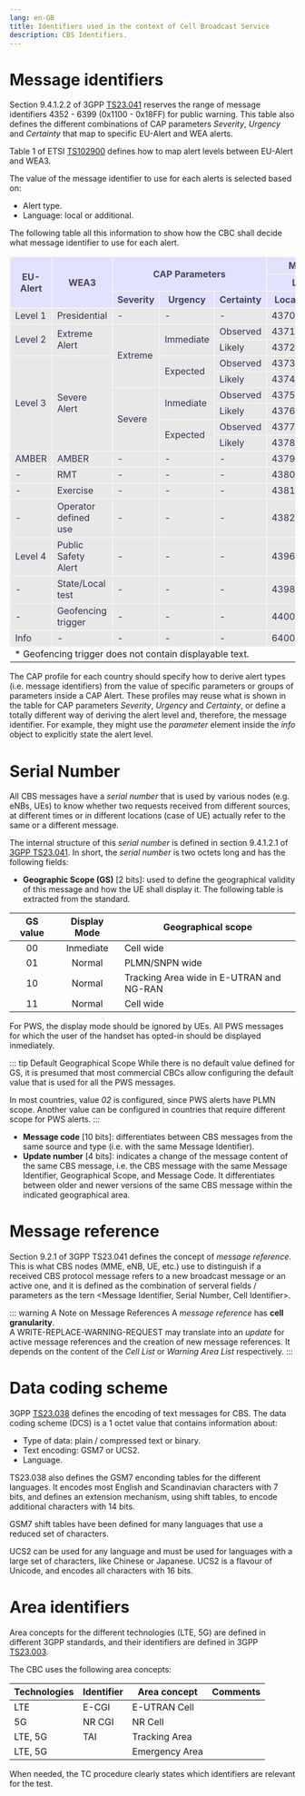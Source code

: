 ```yaml
---
lang: en-GB
title: Identifiers used in the context of Cell Broadcast Service 
description: CBS Identifiers.
---
```


# Message identifiers

Section 9.4.1.2.2 of 3GPP [TS23.041](/standards.md) reserves the range of
message identifiers 4352 - 6399 (0x1100 - 0x18FF) for public warning. This 
table also defines the different combinations of CAP parameters *Severity*, 
*Urgency* and *Certainty* that map to specific EU-Alert and WEA alerts.

Table 1 of ETSI [TS102900](/standards.md) defines how to map alert levels 
between EU-Alert and WEA3.

The value of the message identifier to use for each alerts is selected based 
on: 
  
* Alert type.
* Language: local or additional.

The following table all this information to show how the CBC shall decide 
what message identifier to use for each alert.

<table>
    <tr style="background-color: #e2e2ff; color:#454560">
        <th rowspan=3 style="border: 2px solid #f2f2f2">EU-Alert</th>
        <th rowspan=3 style="border: 2px solid #f2f2f2">WEA3</th>
        <th colspan=3 rowspan=2 style="border: 2px solid #f2f2f2">CAP Parameters</th>
        <th colspan=2 style="border: 2px solid #f2f2f2">Message Id</th>
    </tr>
    <tr style="background-color: #e2e2ff; color:#454560">
        <th colspan=2 style="border: 2px solid #f2f2f2">Language</th>
    </tr>
    <tr style="background-color: #e2e2ff; color:#454560">
        <th style="border: 2px solid #f2f2f2">Severity</th>
        <th style="border: 2px solid #f2f2f2">Urgency</th>
        <th style="border: 2px solid #f2f2f2">Certainty</th>
        <th style="border: 2px solid #f2f2f2">Local</th>
        <th style="border: 2px solid #f2f2f2">Additional</th>
    </tr>
    <tr style="background-color: #e8e8e8; color:#303050">
        <td style="border: 2px solid #f2f2f2">Level 1</td>
        <td style="border: 2px solid #f2f2f2">Presidential</td>
        <td style="border: 2px solid #f2f2f2">-</td>
        <td style="border: 2px solid #f2f2f2">-</td>
        <td style="border: 2px solid #f2f2f2">-</td>
        <td style="border: 2px solid #f2f2f2">4370</td>
        <td style="border: 2px solid #f2f2f2">4383</td>
    </tr>
    <tr style="background-color: #e8e8e8; color:#303050">
        <td rowspan=2 style="border: 2px solid #f2f2f2">Level 2</td>
        <td rowspan=2 style="border: 2px solid #f2f2f2">Extreme Alert</td>
        <td rowspan=4 style="border: 2px solid #f2f2f2">Extreme</td>
        <td rowspan=2 style="border: 2px solid #f2f2f2">Immediate</td>
        <td style="border: 2px solid #f2f2f2">Observed</td>
        <td style="border: 2px solid #f2f2f2">4371</td>
        <td style="border: 2px solid #f2f2f2">4384</td>
    </tr>
    <tr style="background-color: #e8e8e8; color:#303050">
        <td style="border: 2px solid #f2f2f2">Likely</td>
        <td style="border: 2px solid #f2f2f2">4372</td>
        <td style="border: 2px solid #f2f2f2">4385</td>
    </tr>
    <tr style="background-color: #e8e8e8; color:#303050">
        <td rowspan=6 style="border: 2px solid #f2f2f2">Level 3</td>
        <td rowspan=6 style="border: 2px solid #f2f2f2">Severe Alert</td>
        <td rowspan=2 style="border: 2px solid #f2f2f2">Expected</td>
        <td style="border: 2px solid #f2f2f2">Observed</td>
        <td style="border: 2px solid #f2f2f2">4373</td>
        <td style="border: 2px solid #f2f2f2">4386</td>
    </tr>
    <tr style="background-color: #e8e8e8; color:#303050">
        <td style="border: 2px solid #f2f2f2">Likely</td>
        <td style="border: 2px solid #f2f2f2">4374</td>
        <td style="border: 2px solid #f2f2f2">4387</td>
    </tr>
    <tr style="background-color: #e8e8e8; color:#303050">
        <td rowspan=4 style="border: 2px solid #f2f2f2">Severe</td>
        <td rowspan=2 style="border: 2px solid #f2f2f2">Inmediate</td>
        <td style="border: 2px solid #f2f2f2">Observed</td>
        <td style="border: 2px solid #f2f2f2">4375</td>
        <td style="border: 2px solid #f2f2f2">4388</td>
    </tr>
    <tr style="background-color: #e8e8e8; color:#303050">
        <td style="border: 2px solid #f2f2f2">Likely</td>
        <td style="border: 2px solid #f2f2f2">4376</td>
        <td style="border: 2px solid #f2f2f2">4389</td>
    </tr>
    <tr style="background-color: #e8e8e8; color:#303050">
        <td rowspan=2 style="border: 2px solid #f2f2f2">Expected</td>
        <td style="border: 2px solid #f2f2f2">Observed</td>
        <td style="border: 2px solid #f2f2f2">4377</td>
        <td style="border: 2px solid #f2f2f2">4390</td>
    </tr>
    <tr style="background-color: #e8e8e8; color:#303050">
        <td style="border: 2px solid #f2f2f2">Likely</td>
        <td style="border: 2px solid #f2f2f2">4378</td>
        <td style="border: 2px solid #f2f2f2">4391</td>
    </tr>
    <tr style="background-color: #e8e8e8; color:#303050">
        <td style="border: 2px solid #f2f2f2">AMBER</td>
        <td style="border: 2px solid #f2f2f2">AMBER</td>
        <td style="border: 2px solid #f2f2f2">-</td>
        <td style="border: 2px solid #f2f2f2">-</td>
        <td style="border: 2px solid #f2f2f2">-</td>
        <td style="border: 2px solid #f2f2f2">4379</td>
        <td style="border: 2px solid #f2f2f2">4392</td>
    </tr>
    <tr style="background-color: #e8e8e8; color:#303050">
        <td style="border: 2px solid #f2f2f2">-</td>
        <td style="border: 2px solid #f2f2f2">RMT</td>
        <td style="border: 2px solid #f2f2f2">-</td>
        <td style="border: 2px solid #f2f2f2">-</td>
        <td style="border: 2px solid #f2f2f2">-</td>
        <td style="border: 2px solid #f2f2f2">4380</td>
        <td style="border: 2px solid #f2f2f2">4393</td>
    </tr>
    <tr style="background-color: #e8e8e8; color:#303050">
        <td style="border: 2px solid #f2f2f2">-</td>
        <td style="border: 2px solid #f2f2f2">Exercise</td>
        <td style="border: 2px solid #f2f2f2">-</td>
        <td style="border: 2px solid #f2f2f2">-</td>
        <td style="border: 2px solid #f2f2f2">-</td>
        <td style="border: 2px solid #f2f2f2">4381</td>
        <td style="border: 2px solid #f2f2f2">4394</td>
    </tr>
    <tr style="background-color: #e8e8e8; color:#303050">
        <td style="border: 2px solid #f2f2f2">-</td>
        <td style="border: 2px solid #f2f2f2">Operator defined use</td>
        <td style="border: 2px solid #f2f2f2">-</td>
        <td style="border: 2px solid #f2f2f2">-</td>
        <td style="border: 2px solid #f2f2f2">-</td>
        <td style="border: 2px solid #f2f2f2">4382</td>
        <td style="border: 2px solid #f2f2f2">4395</td>
    </tr>
    <tr style="background-color: #e8e8e8; color:#303050">
        <td style="border: 2px solid #f2f2f2">Level 4</td>
        <td style="border: 2px solid #f2f2f2">Public Safety Alert</td>
        <td style="border: 2px solid #f2f2f2">-</td>
        <td style="border: 2px solid #f2f2f2">-</td>
        <td style="border: 2px solid #f2f2f2">-</td>
        <td style="border: 2px solid #f2f2f2">4396</td>
        <td style="border: 2px solid #f2f2f2">4397</td>
    </tr>
    <tr style="background-color: #e8e8e8; color:#303050">
        <td style="border: 2px solid #f2f2f2">-</td>
        <td style="border: 2px solid #f2f2f2">State/Local test</td>
        <td style="border: 2px solid #f2f2f2">-</td>
        <td style="border: 2px solid #f2f2f2">-</td>
        <td style="border: 2px solid #f2f2f2">-</td>
        <td style="border: 2px solid #f2f2f2">4398</td>
        <td style="border: 2px solid #f2f2f2">4399</td>
    </tr>
    <tr style="background-color: #e8e8e8; color:#303050">
        <td style="border: 2px solid #f2f2f2">-</td>
        <td style="border: 2px solid #f2f2f2">Geofencing trigger</td>
        <td style="border: 2px solid #f2f2f2">-</td>
        <td style="border: 2px solid #f2f2f2">-</td>
        <td style="border: 2px solid #f2f2f2">-</td>
        <td style="border: 2px solid #f2f2f2">4400*</td>
        <td style="border: 2px solid #f2f2f2">-</td>
    </tr>
    <tr style="background-color: #e8e8e8; color:#303050">
        <td style="border: 2px solid #f2f2f2">Info</td>
        <td style="border: 2px solid #f2f2f2">-</td>
        <td style="border: 2px solid #f2f2f2">-</td>
        <td style="border: 2px solid #f2f2f2">-</td>
        <td style="border: 2px solid #f2f2f2">-</td>
        <td style="border: 2px solid #f2f2f2">6400</td>
        <td style="border: 2px solid #f2f2f2">-</td>
    </tr>
    <tr>
        <td colspan=7>* Geofencing trigger does not contain displayable text.</td>
    </tr>
</table>

The CAP profile for each country should specify how to derive alert types (i.e. 
message identifiers) from the value of specific parameters or groups of
parameters inside a CAP Alert. These profiles may reuse what is shown in 
the table for CAP parameters *Severity*, *Urgency* and *Certainty*, or define
a totally different way of deriving the alert level and, therefore, the 
message identifier. For example, they might use the *parameter* element inside
the *info* object to explicitly state the alert level.

# Serial Number

All CBS messages have a *serial number* that is used by various nodes (e.g. eNBs,
UEs) to know whether two requests received from different sources, at different 
times or in different locations (case of UE) actually refer to the same or a 
different message. 

The internal structure of this *serial number* is defined in section 9.4.1.2.1
of [3GPP TS23.041](https://portal.3gpp.org/desktopmodules/Specifications/SpecificationDetails.aspx?specificationId=748).
In short, the *serial number* is two octets long and has the following fields:

* **Geographic Scope (GS)** [2 bits]: used to define the geographical validity of 
  this message and how the UE shall display it. The following table is 
  extracted from the standard.

| GS value | Display Mode | Geographical scope |
| :------: | :----------: | ------------------ |
| 00       | Inmediate    | Cell wide |
| 01       | Normal       | PLMN/SNPN wide |
| 10       | Normal       | Tracking Area wide in E-UTRAN and NG-RAN |
| 11       | Normal       | Cell wide |

For PWS, the display mode should be ignored by UEs. All PWS messages for which 
the user of the handset has opted-in should be displayed inmediately.

::: tip Default Geographical Scope
While there is no default value defined for GS, it is presumed that most 
commercial CBCs allow configuring the default value that is used for all the
PWS messages.

In most countries, value *02* is configured, since PWS alerts have PLMN scope.
Another value can be configured in countries that require different scope for 
PWS alerts.
:::

* **Message code** [10 bits]: differentiates between CBS messages from the same 
  source and type (i.e. with the same Message Identifier).
* **Update number** [4 bits]: indicates a change of the message content of the 
  same CBS message, i.e. the CBS message with the same Message Identifier, 
  Geographical Scope, and Message Code. It differentiates between older and 
  newer versions of the same CBS message within the indicated geographical 
  area.

# Message reference

Section 9.2.1 of 3GPP TS23.041 defines the concept of *message reference*. This
is what CBS nodes (MME, eNB, UE, etc.) use to distinguish if a received CBS 
protocol message refers to a new broadcast message or an active one, and it is
defined as the combination of serveral fields / parameters as the tern <Message 
Identifier, Serial Number, Cell Identifier>.

::: warning A Note on Message References
A *message reference* has **cell granularity**.<br>
A WRITE-REPLACE-WARNING-REQUEST may translate into an *update* for active 
message references and the creation of new message references. It depends on 
the content of the *Cell List* or *Warning Area List* respectively. 
:::


# Data coding scheme

3GPP [TS23.038](/standards.md) defines the encoding of text messages for CBS. 
The data coding scheme (DCS) is a 1 octet value that contains information 
about:

- Type of data: plain / compressed text or binary.
- Text encoding: GSM7 or UCS2.
- Language.

TS23.038 also defines the GSM7 enconding tables for the different languages. It
encodes most English and Scandinavian characters with 7 bits, and defines an 
extension mechanism, using shift tables, to encode additional characters with 
14 bits.

GSM7 shift tables have been defined for many languages that use a reduced set 
of characters. 

UCS2 can be used for any language and must be used for languages with a large 
set of characters, like Chinese or Japanese. UCS2 is a flavour of Unicode, and 
encodes all characters with 16 bits.

# Area identifiers

Area concepts for the different technologies (LTE, 5G) are defined in 
different 3GPP standards, and their identifiers are defined in 3GPP 
[TS23.003](/standards.md). 

The CBC uses the following area concepts:

| Technologies | Identifier | Area concept | Comments |
| ---------- | ------------ | -------- | --------- |
| LTE | E-CGI | E-UTRAN Cell | |
| 5G | NR CGI | NR Cell | |
| LTE, 5G | TAI | Tracking Area | |
| LTE, 5G |  | Emergency Area | |

When needed, the TC procedure clearly states which identifiers are relevant for
the test.
